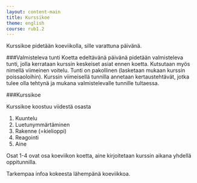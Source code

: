 ```yaml
---
layout: content-main
title: Kurssikoe
theme: english
course: rub1.2
---
```

Kurssikoe pidetään koeviikolla, sille varattuna päivänä. 

###Valmisteleva tunti
Koetta edeltävänä päivänä pidetään valmisteleva tunti, jolla kerrataan kurssin keskeiset asiat ennen koetta. 
Kutsutaan myös nimellä viimeinen voitelu. Tunti on pakollinen (lasketaan mukaan kurssin poissaoloihin). Kurssin 
viimeisellä tunnilla annetaan kertaustehtävät, jotka tulee olla tehtynä ja mukana valmistelevalle tunnille tultaessa.

###Kurssikoe

Kurssikoe koostuu viidestä osasta

1. Kuuntelu
2. Luetunymmärtäminen
3. Rakenne (=kielioppi)
4. Reagointi
5. Aine

Osat 1-4 ovat osa koeviikon koetta, aine kirjoitetaan kurssin aikana yhdellä oppitunnilla. 

Tarkempaa infoa kokeesta lähempänä koeviikkoa.